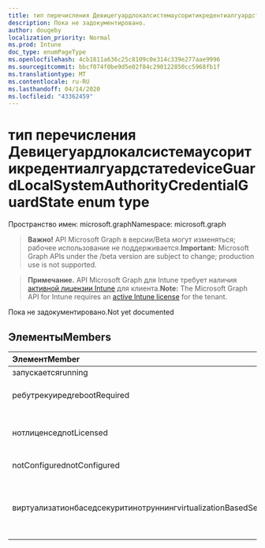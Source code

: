 ```yaml
---
title: тип перечисления Девицегуардлокалсистемаусоритикредентиалгуардстате
description: Пока не задокументировано.
author: dougeby
localization_priority: Normal
ms.prod: Intune
doc_type: enumPageType
ms.openlocfilehash: 4cb1811a636c25c8109c0e314c339e277aae9996
ms.sourcegitcommit: bbcf074f0be9d5e02f84c290122850cc5968fb1f
ms.translationtype: MT
ms.contentlocale: ru-RU
ms.lasthandoff: 04/14/2020
ms.locfileid: "43362459"
---
```

# <a name="deviceguardlocalsystemauthoritycredentialguardstate-enum-type"></a><span data-ttu-id="d9106-103">тип перечисления Девицегуардлокалсистемаусоритикредентиалгуардстате</span><span class="sxs-lookup"><span data-stu-id="d9106-103">deviceGuardLocalSystemAuthorityCredentialGuardState enum type</span></span>

<span data-ttu-id="d9106-104">Пространство имен: microsoft.graph</span><span class="sxs-lookup"><span data-stu-id="d9106-104">Namespace: microsoft.graph</span></span>

> <span data-ttu-id="d9106-105">**Важно!** API Microsoft Graph в версии/Beta могут изменяться; рабочее использование не поддерживается.</span><span class="sxs-lookup"><span data-stu-id="d9106-105">**Important:** Microsoft Graph APIs under the /beta version are subject to change; production use is not supported.</span></span>

> <span data-ttu-id="d9106-106">**Примечание.** API Microsoft Graph для Intune требует наличия [активной лицензии Intune](https://go.microsoft.com/fwlink/?linkid=839381) для клиента.</span><span class="sxs-lookup"><span data-stu-id="d9106-106">**Note:** The Microsoft Graph API for Intune requires an [active Intune license](https://go.microsoft.com/fwlink/?linkid=839381) for the tenant.</span></span>

<span data-ttu-id="d9106-107">Пока не задокументировано.</span><span class="sxs-lookup"><span data-stu-id="d9106-107">Not yet documented</span></span>

## <a name="members"></a><span data-ttu-id="d9106-108">Элементы</span><span class="sxs-lookup"><span data-stu-id="d9106-108">Members</span></span>
|<span data-ttu-id="d9106-109">Элемент</span><span class="sxs-lookup"><span data-stu-id="d9106-109">Member</span></span>|<span data-ttu-id="d9106-110">Значение</span><span class="sxs-lookup"><span data-stu-id="d9106-110">Value</span></span>|<span data-ttu-id="d9106-111">Описание</span><span class="sxs-lookup"><span data-stu-id="d9106-111">Description</span></span>|
|:---|:---|:---|
|<span data-ttu-id="d9106-112">запускается</span><span class="sxs-lookup"><span data-stu-id="d9106-112">running</span></span>|<span data-ttu-id="d9106-113">нуль</span><span class="sxs-lookup"><span data-stu-id="d9106-113">0</span></span>|<span data-ttu-id="d9106-114">Работает</span><span class="sxs-lookup"><span data-stu-id="d9106-114">Running</span></span>|
|<span data-ttu-id="d9106-115">ребутрекуиред</span><span class="sxs-lookup"><span data-stu-id="d9106-115">rebootRequired</span></span>|<span data-ttu-id="d9106-116">1,1</span><span class="sxs-lookup"><span data-stu-id="d9106-116">1</span></span>|<span data-ttu-id="d9106-117">Требуется перезагрузка</span><span class="sxs-lookup"><span data-stu-id="d9106-117">Reboot required</span></span>|
|<span data-ttu-id="d9106-118">нотлиценсед</span><span class="sxs-lookup"><span data-stu-id="d9106-118">notLicensed</span></span>|<span data-ttu-id="d9106-119">2</span><span class="sxs-lookup"><span data-stu-id="d9106-119">2</span></span>|<span data-ttu-id="d9106-120">Не лицензировано для Credential Guard</span><span class="sxs-lookup"><span data-stu-id="d9106-120">Not licensed for Credential Guard</span></span>|
|<span data-ttu-id="d9106-121">notConfigured</span><span class="sxs-lookup"><span data-stu-id="d9106-121">notConfigured</span></span>|<span data-ttu-id="d9106-122">4</span><span class="sxs-lookup"><span data-stu-id="d9106-122">3</span></span>|<span data-ttu-id="d9106-123">Не настроено</span><span class="sxs-lookup"><span data-stu-id="d9106-123">Not configured</span></span>|
|<span data-ttu-id="d9106-124">виртуализатионбаседсекуритинотруннинг</span><span class="sxs-lookup"><span data-stu-id="d9106-124">virtualizationBasedSecurityNotRunning</span></span>|<span data-ttu-id="d9106-125">4 </span><span class="sxs-lookup"><span data-stu-id="d9106-125">4</span></span>|<span data-ttu-id="d9106-126">Безопасность на основе виртуализации не запущена</span><span class="sxs-lookup"><span data-stu-id="d9106-126">Virtualization Based security is not running</span></span>|



